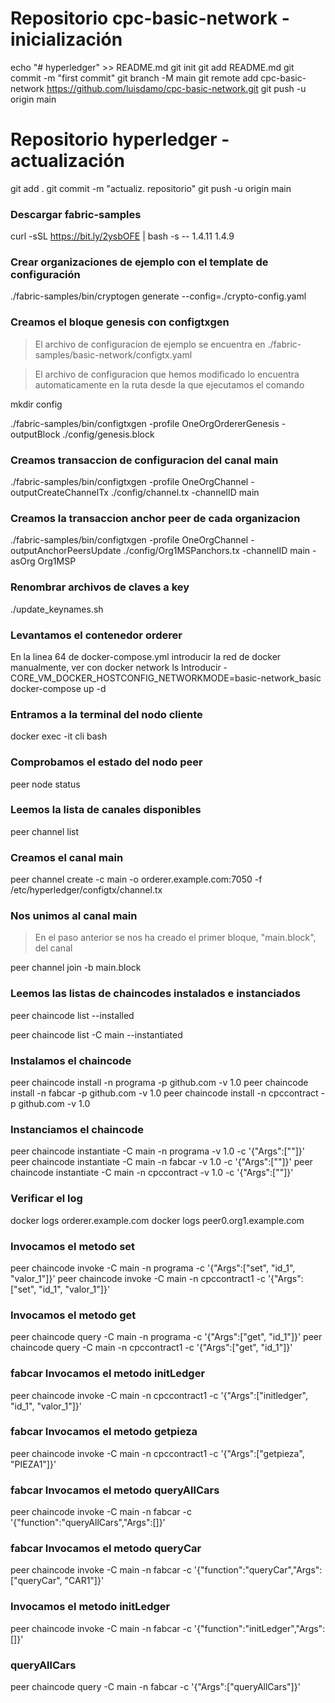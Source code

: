# Repositorio cpc-basic-network - inicialización
echo "# hyperledger" >> README.md
git init
git add README.md
git commit -m "first commit"
git branch -M main
git remote add cpc-basic-network https://github.com/luisdamo/cpc-basic-network.git
git push -u origin main
# Repositorio hyperledger - actualización
git add .
git commit -m "actualiz. repositorio"
git push -u origin main

### Descargar fabric-samples
curl -sSL https://bit.ly/2ysbOFE | bash -s -- 1.4.11 1.4.9

### Crear organizaciones de ejemplo con el template de configuración
./fabric-samples/bin/cryptogen generate --config=./crypto-config.yaml

### Creamos el bloque genesis con configtxgen
> El archivo de configuracion de ejemplo se encuentra en ./fabric-samples/basic-network/configtx.yaml

> El archivo de configuracion que hemos modificado lo encuentra automaticamente en la ruta desde la que ejecutamos el comando

mkdir config

./fabric-samples/bin/configtxgen -profile OneOrgOrdererGenesis -outputBlock ./config/genesis.block

### Creamos transaccion de configuracion del canal main
./fabric-samples/bin/configtxgen -profile OneOrgChannel -outputCreateChannelTx ./config/channel.tx -channelID main

### Creamos la transaccion anchor peer de cada organizacion
./fabric-samples/bin/configtxgen -profile OneOrgChannel -outputAnchorPeersUpdate ./config/Org1MSPanchors.tx -channelID main -asOrg Org1MSP

### Renombrar archivos de claves a key
./update_keynames.sh

### Levantamos el contenedor orderer
En la linea 64 de docker-compose.yml introducir la red de docker manualmente, ver con
docker network ls
Introducir  - CORE_VM_DOCKER_HOSTCONFIG_NETWORKMODE=basic-network_basic
docker-compose up -d

### Entramos a la terminal del nodo cliente
docker exec -it cli bash

### Comprobamos el estado del nodo peer
peer node status

### Leemos la lista de canales disponibles
peer channel list

### Creamos el canal main
peer channel create -c main -o orderer.example.com:7050 -f /etc/hyperledger/configtx/channel.tx

### Nos unimos al canal main
> En el paso anterior se nos ha creado el primer bloque, "main.block", del canal

peer channel join -b main.block

### Leemos las listas de chaincodes instalados e instanciados
peer chaincode list --installed

peer chaincode list -C main --instantiated

### Instalamos el chaincode
peer chaincode install -n programa -p github.com -v 1.0
peer chaincode install -n fabcar -p github.com -v 1.0
peer chaincode install -n cpccontract -p github.com -v 1.0
### Instanciamos el chaincode
peer chaincode instantiate -C main -n programa -v 1.0 -c '{"Args":[""]}'
peer chaincode instantiate -C main -n fabcar -v 1.0 -c '{"Args":[""]}'
peer chaincode instantiate -C main -n cpccontract -v 1.0 -c '{"Args":[""]}'
### Verificar el log
docker logs orderer.example.com
docker logs peer0.org1.example.com
### Invocamos el metodo set
peer chaincode invoke -C main -n programa -c '{"Args":["set", "id_1", "valor_1"]}'
peer chaincode invoke -C main -n cpccontract1 -c '{"Args":["set", "id_1", "valor_1"]}'
### Invocamos el metodo get
peer chaincode query -C main -n programa -c '{"Args":["get", "id_1"]}'
peer chaincode query -C main -n cpccontract1 -c '{"Args":["get", "id_1"]}'
### fabcar Invocamos el metodo initLedger
peer chaincode invoke -C main -n cpccontract1 -c '{"Args":["initledger", "id_1", "valor_1"]}'
### fabcar Invocamos el metodo getpieza
peer chaincode invoke -C main -n cpccontract1 -c '{"Args":["getpieza", "PIEZA1"]}'
### fabcar Invocamos el metodo queryAllCars
peer chaincode invoke -C main -n fabcar -c '{"function":"queryAllCars","Args":[]}'
### fabcar Invocamos el metodo queryCar
peer chaincode invoke -C main -n fabcar -c '{"function":"queryCar","Args":["queryCar", "CAR1"]}'

### Invocamos el metodo initLedger
peer chaincode invoke -C main -n fabcar -c '{"function":"initLedger","Args":[]}'
### queryAllCars
peer chaincode query -C main -n fabcar -c '{"Args":["queryAllCars"]}'